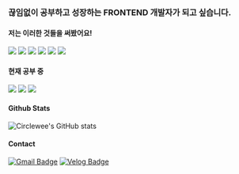 
### 끊임없이 공부하고 성장하는 FRONTEND 개발자가 되고 싶습니다.

#### 저는 이러한 것들을 써봤어요!
<img src="https://img.shields.io/badge/JavaScript-F7DF1E?style=flat-square&logo=JavaScript&logoColor=white"/> <img src="https://img.shields.io/badge/TypeScript-3178C6?style=flat-square&logo=TypeScript&logoColor=white"/> <img src="https://img.shields.io/badge/React-61DAFB?style=flat-square&logo=React&logoColor=white"/> <img src="https://img.shields.io/badge/Babel-F9DC3E?style=flat-square&logo=Babel&logoColor=white"/> <img src="https://img.shields.io/badge/Webpack-8DD6F9?style=flat-square&logo=Webpack&logoColor=white"/> <img src="https://img.shields.io/badge/styled components-DB7093?style=flat-square&logo=styled-components&logoColor=white"/>

#### 현재 공부 중
<img src="https://img.shields.io/badge/Next.js-000?style=flat-square&logo=Next.js&logoColor=white"/> <img src="https://img.shields.io/badge/ReactQuery-FF4154?style=flat-square&logo=ReactQuery&logoColor=white"/> <img src="https://img.shields.io/badge/Vite-646CFF?style=flat-square&logo=Vite&logoColor=white"/>

#### Github Stats
![Circlewee's GitHub stats](https://github-readme-stats.vercel.app/api?username=Circlewee&show_icons=true&theme=radical)

#### Contact
[![Gmail Badge](https://img.shields.io/badge/Gmail-d14836?style=flat-square&logo=Gmail&logoColor=white&link=mailto:pnj1118@gmail.com)](pnj1118@gmail.com)
[![Velog Badge](https://img.shields.io/badge/Velog-20C997?style=flat-square&logo=Velog&logoColor=white&link=https://velog.io/@circlewee)](https://velog.io/@circlewee)
